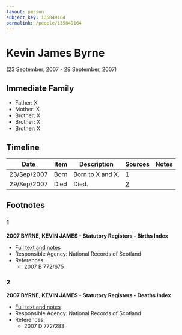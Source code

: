```yaml
---
layout: person
subject_key: i35849164
permalink: /people/i35849164
---
```


# Kevin James Byrne
(23 September, 2007 - 29 September, 2007)

## Immediate Family

* Father: X
* Mother: X
* Brother: X
* Brother: X
* Brother: X

## Timeline

Date | Item | Description | Sources | Notes
---|---|---|---|---
23/Sep/2007 | Born | Born to X and X. | [1](#1) | 
29/Sep/2007 | Died | Died. | [2](#2) | 

## Footnotes

### 1

**2007 BYRNE, KEVIN JAMES - Statutory Registers - Births Index**

* [Full text and notes](../sources/@19903994@-2007-byrne,-kevin-james-statutory-registers-births-index.md)
* Responsible Agency: National Records of Scotland
* References: 
  * 2007 B 772/675

### 2

**2007 BYRNE, KEVIN JAMES - Statutory Registers - Deaths Index**

* [Full text and notes](../sources/@18476442@-2007-byrne,-kevin-james-statutory-registers-deaths-index.md)
* Responsible Agency: National Records of Scotland
* References: 
  * 2007 D 772/283

